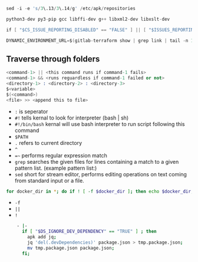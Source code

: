 
``` s
sed -i -e 's/3\.13/3\.14/g' /etc/apk/repositories

python3-dev py3-pip gcc libffi-dev g++ libxml2-dev libxslt-dev

if [ "$CS_ISSUE_REPORTING_DISABLED" == "FALSE" ] || [ "$ISSUES_REPORTING_ENABLE" == "TRUE" ] ; then post_issues ; fi

DYNAMIC_ENVIRONMENT_URL=$(gitlab-terraform show | grep link | tail -n 1 | cut -d '"' -f 2)


```

## Traverse through folders


``` s
<command-1> || <this command runs if command-1 fails>
<command-1> && <runs reguardless if command-1 failed or not>
<directory-1> : <directory-2> : <directory-3>
$<variable>
$(<command>)
<file> >> <append this to file>

```

- `:` is seperator
- `#!` tells kernal to look for interpreter (bash | sh)
- `#!/bin/bash` kernal will use bash interpreter to run script following this command
- `$PATH`
- `.` refers to current directory
- `^` 
- `=~` performs regular expression match
- `grep` searches the given files for lines containing a match to a given pattern list. (example pattern list:)
- `sed` short for stream editor, performs editing operations on text coming from standard input or a file.

``` bash
for docker_dir in *; do if ! [ -f $docker_dir ]; then echo $docker_dir;  cd $docker_dir; hadolint --failure-threshold warning Dockerfile || FAILURE_COUNT=$((FAILURE_COUNT+1)); cd ..; fi; done;
```
- `-f` 
- `||`
- `!` 




```bash
    - |-
      if [ "$DS_IGNORE_DEV_DEPENDENCY" == "TRUE" ] ; then
        apk add jq;
        jq 'del(.devDependencies)' package.json > tmp.package.json;
        mv tmp.package.json package.json;
      fi;
```
